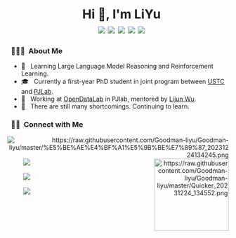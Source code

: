 <h1 align="center">Hi 👋, I'm LiYu
  <div style="text-align: center;">
    <img src="https://img.shields.io/badge/-C++-00599C?style=flat-square&logo=c%2B%2B&logoColor=white" style="display: inline-block;" /> 
    <img src="https://img.shields.io/badge/-Python-3776AB?style=flat-square&logo=python&logoColor=white" style="display: inline-block;" />
    <img src="https://img.shields.io/badge/PyTorch-green?style=flat-square&logo=pytorch&logoColor=white" style="display: inline-block;" />
    <img src="https://img.shields.io/badge/C%23-yellow?style=flat-square&logo=csharp&logoColor=white" style="display: inline-block;" />
    <img src="https://img.shields.io/badge/Matlab-important?style=flat-square&logo=matrix&logoColor=white" style="display: inline-block;" />
  </div>
</h1>

<h3> 👨🏻‍💻 &nbsp;About Me </h3>

- 🤔 &nbsp; Learning Large Language Model Reasoning and Reinforcement Learning.
- 🎓 &nbsp; Currently a first-year PhD student in joint program between [USTC](https://en.ustc.edu.cn) and [PJLab](https://www.shlab.org.cn).
- 🌱 &nbsp; Working at [OpenDataLab](https://opendatalab.github.io) in PJlab, mentored by [Lijun Wu](https://apeterswu.github.io).
- 🔭 &nbsp; There are still many shortcomings. Continuing to learn.
<h3> 🤝🏻 &nbsp;Connect with Me</h3>

<div>
    <span align="right">
      <img align="right" style="margin: auto 8px" src="https://github-readme-stats.vercel.app/api/top-langs/?username=Goodman-liyu&layout=compact&langs_count=6&bg_color=E6E6FA" alt="https://raw.githubusercontent.com/Goodman-liyu/Goodman-liyu/master/%E5%BE%AE%E4%BF%A1%E5%9B%BE%E7%89%87_20231224134245.png">
      <img width="170" height="165" style="margin: auto 8px" align="right" src="https://github-profile-trophy.vercel.app/?username=Goodman-liyu&theme=onedark&title=MultiLanguage,Joined2020,Commits,Experience&row=2&column=2" alt="https://raw.githubusercontent.com/Goodman-liyu/Goodman-liyu/master/Quicker_20231224_134552.png">
  </span>  
  
<span align="left">
  <p>&nbsp;&nbsp;&nbsp;&nbsp;&nbsp;&nbsp; 
    <a href="mailto:liyu1@pjlab.org.cn" target="_blank">
      <img src="https://img.shields.io/badge/email-white?style=social&logo=gmail&label=liyu1@pjlab.org.cn">
    </a>
  </p>
  <p>&nbsp;&nbsp;&nbsp;&nbsp;&nbsp;&nbsp;  
    <a href="https://github.com/Goodman-liyu" target="_blank">
      <img src="https://img.shields.io/badge/github-white?style=social&logo=github&label=Goodman-liyu">
    </a>
  </p>
  <p>&nbsp;&nbsp;&nbsp;&nbsp;&nbsp;&nbsp;  
    <a href="https://goodman-liyu.github.io/" target="_blank">
      <img src="https://img.shields.io/badge/Personal-Blog-blue?style=social&logo=blogger">
    </a>
  </p>
</span>

</div>
<!--
<p> &nbsp;</p>
<img src="https://github-readme-activity-graph.vercel.app/graph?username=Goodman-liyu&theme=github-compact&custom_title=Activity&radius=30&height=250" alt="Lazy">
-->
